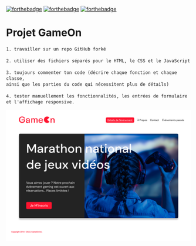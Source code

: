 [![forthebadge](https://forthebadge.com/images/badges/uses-html.svg)](https://forthebadge.com) [![forthebadge](https://forthebadge.com/images/badges/uses-css.svg)](https://forthebadge.com) [![forthebadge](https://forthebadge.com/images/badges/made-with-javascript.svg)](https://forthebadge.com)

# Projet GameOn

    1. travailler sur un repo GitHub forké 
    
    2. utiliser des fichiers séparés pour le HTML, le CSS et le JavaScript 
    
    3. toujours commenter ton code (décrire chaque fonction et chaque classe, 
    ainsi que les parties du code qui nécessitent plus de détails)
    
    4. tester manuellement les fonctionnalités, les entrées de formulaire et l'affichage responsive.


![The picture](./GameOn.png "picture")
